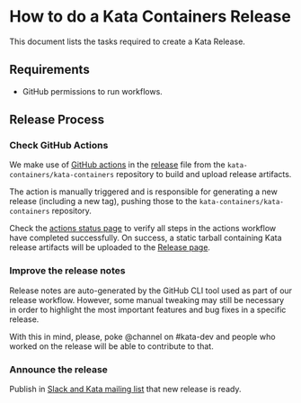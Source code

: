 # How to do a Kata Containers Release
This document lists the tasks required to create a Kata Release.

## Requirements

- GitHub permissions to run workflows.

## Release Process

### Check GitHub Actions

We make use of [GitHub actions](https://github.com/features/actions) in the
[release](https://github.com/kata-containers/kata-containers/actions/workflows/release.yaml)
file from the `kata-containers/kata-containers` repository to build and upload
release artifacts.

The action is manually triggered and is responsible for generating a new
release (including a new tag), pushing those to the
`kata-containers/kata-containers` repository.

Check the [actions status
page](https://github.com/kata-containers/kata-containers/actions) to verify all
steps in the actions workflow have completed successfully. On success, a static
tarball containing Kata release artifacts will be uploaded to the [Release
page](https://github.com/kata-containers/kata-containers/releases).

### Improve the release notes

Release notes are auto-generated by the GitHub CLI tool used as part of our
release workflow.  However, some manual tweaking may still be necessary in
order to highlight the most important features and bug fixes in a specific
release.

With this in mind, please, poke @channel on #kata-dev and people who worked on
the release will be able to contribute to that.

### Announce the release

Publish in [Slack and Kata mailing
list](https://github.com/kata-containers/community#join-us) that new release is
ready.
